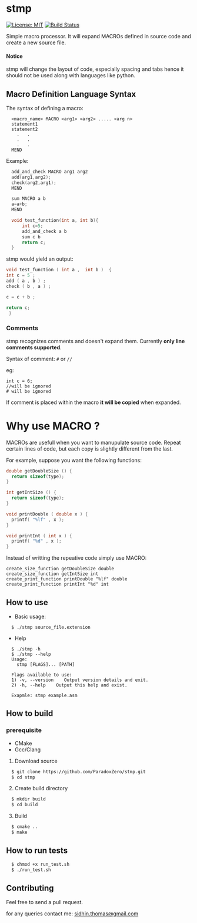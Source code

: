 # stmp
[![License: MIT](https://img.shields.io/badge/License-MIT-yellow.svg)](https://opensource.org/licenses/MIT) [![Build Status](https://travis-ci.org/ParadoxZero/stmp.svg?branch=master)](https://travis-ci.org/ParadoxZero/stmp)

Simple macro processor. It will expand MACROs defined in source code and create a new source file.

#### Notice
stmp will change the layout of code, especially spacing and tabs hence it should not be used along with languages like python.

## Macro Definition Language Syntax

The syntax of defining a macro:

```
  <macro_name> MACRO <arg1> <arg2> ..... <arg n>
  statement1
  statement2
    .   .
    .   .
    .   .
  MEND
```

Example:

```c
  add_and_check MACRO arg1 arg2
  add(arg1,arg2);
  check(arg2,arg1);
  MEND

  sum MACRO a b
  a=a+b;
  MEND

  void test_function(int a, int b){
      int c=5;
      add_and_check a b
      sum c b
      return c;
  }
```

stmp would yield an output:
```c
void test_function ( int a ,  int b )  {  
int c = 5 ;  
add ( a , b ) ;
check ( b , a ) ; 

c = c + b ;

return c; 
 }  
```
### Comments

stmp recognizes comments and doesn't expand them.
Currently **only line comments supported**.

Syntax of comment:
  `#` or `//`

eg:
```
int c = 6;
//will be ignored
# will be ignored
```

If comment is placed within the macro **it will be copied** when expanded.

# Why use MACRO ?

MACROs are usefull when you want to manupulate source code. Repeat certain lines of code, but each copy is slightly different from the last.

For example, suppose you want the following functions:
```cpp
double getDoubleSize () { 
  return sizeof(type); 
} 

int getIntSize () { 
  return sizeof(type); 
} 

void printDouble ( double x ) { 
  printf( "%lf" , x ); 
} 

void printInt ( int x ) { 
  printf( "%d" , x ); 
} 
```

Instead of writting the repeative code simply use MACRO:

```
create_size_function getDoubleSize double
create_size_function getIntSize int
create_print_function printDouble "%lf" double
create_print_function printInt "%d" int
```
 
## How to use

* Basic usage:
```
  $ ./stmp source_file.extension
```

* Help
```
  $ ./stmp -h
  $ ./stmp --help
  Usage:
    stmp [FLAGS]... [PATH]

  Flags available to use:
  1) -v, --version    Output version details and exit.
  2) -h, --help    Output this help and exist.

  Exapmle: stmp example.asm
```
## How to build

### prerequisite

* CMake
* Gcc/Clang

1) Download source

```bash
  $ git clone https://github.com/ParadoxZero/stmp.git
  $ cd stmp
```

2) Create build directory
```bash
  $ mkdir build  
  $ cd build
```

3) Build
```bash
  $ cmake ..
  $ make
```

## How to run tests

```bash
  $ chmod +x run_test.sh
  $ ./run_test.sh
```
## Contributing

Feel free to send a pull request.

for any queries contact me: sidhin.thomas@gmail.com
